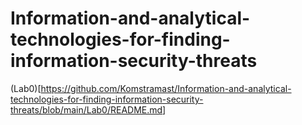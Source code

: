 # Information-and-analytical-technologies-for-finding-information-security-threats

(Lab0)[<https://github.com/Komstramast/Information-and-analytical-technologies-for-finding-information-security-threats/blob/main/Lab0/README.md>]
